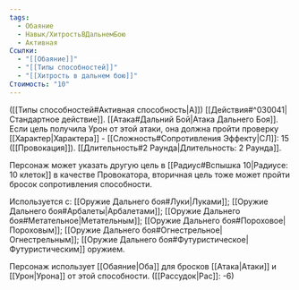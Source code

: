 ```yaml
---
tags:
  - Обаяние
  - Навык/ХитростьВДальнемБою
  - Активная
Ссылки:
  - "[[Обаяние]]"
  - "[[Типы способностей]]"
  - "[[Хитрость в дальнем бою]]"
Стоимость: "10"
---
```

([[Типы способностей#Активная способность|А]]) [[Действия#^030041|Стандартное действие]]. [[Атака#Дальний Бой|Атака Дальнего Боя]]. Если цель получила Урон от этой атаки, она должна пройти проверку [[Характер|Характера]] - [[Сложность#Cопротивления Эффекту|СЛ]]: 15 ([[Провокация]]). [[Длительность#2 Раунда|Длительность: 2 Раунда]].

Персонаж может указать другую цель в [[Радиус#Вспышка 10|Радиусе: 10 клеток]] в качестве Провокатора, вторичная цель тоже может пройти бросок сопротивления способности. 

Используется с: [[Оружие Дальнего боя#Луки|Луками]]; [[Оружие Дальнего боя#Арбалеты|Арбалетами]]; [[Оружие Дальнего боя#Метательное|Метательным]]; [[Оружие Дальнего боя#Пороховое|Пороховым]]; [[Оружие Дальнего боя#Огнестрельное|Огнестрельным]]; [[Оружие Дальнего боя#Футуристическое|Футуристическим]] оружием.

Персонаж использует [[Обаяние|Оба]] для бросков [[Атака|Атаки]] и [[Урон|Урона]] от этой способности. ([[Рассудок|Рас]]: -6)